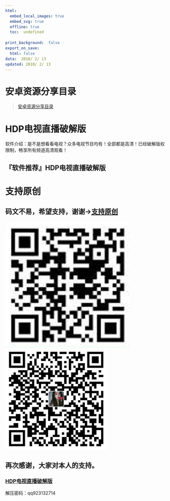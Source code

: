 ```yaml
---
html:
  embed_local_images: true
  embed_svg: true
  offline: true
  toc:  undefined

print_background:  false
export_on_save:
  html: false
data:  2018/ 2/ 13
updated: 2018/ 2/ 13
---
```




# 安卓资源分享目录

> [安卓资源分享目录](https://blog.csdn.net/qq923132714/article/details/83059823 "安卓资源分享目录")

# HDP电视直播破解版

软件介绍：是不是想看看电视？众多电视节目均有！全部都是高清！已经破解版权限制，畅享所有频道高清观看！

## 『软件推荐』HDP电视直播破解版

# 支持原创
## 码文不易，希望支持，谢谢->**[支持原创](http://blog.csdn.net/qq923132714/article/details/79399145)**
![微信支付](https://raw.githubusercontent.com/923132714/my_picture/master/blog/support/weixin.png)![微信支付](https://raw.githubusercontent.com/923132714/my_picture/master/blog/support/支付宝.png)
## 再次感谢，大家对本人的支持。

### [HDP电视直播破解版](http://u16848854.ctfile.net/fs/16848854-336117073 "HDP电视直播破解版")

解压密码：qq923132714
